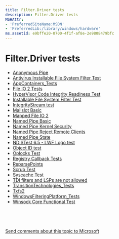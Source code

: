 ```yaml
---
title: Filter.Driver tests
description: Filter.Driver tests
MSHAttr:
- 'PreferredSiteName:MSDN'
- 'PreferredLib:/library/windows/hardware'
ms.assetid: e9bffe20-0700-4f1f-af8e-2e9808479bfc
---
```


# Filter.Driver tests


-   [Anonymous Pipe](45e98de1-b855-4405-9c23-f5e9f4ce70e7.md)
-   [Antivirus Installable File System Filter Test](e84242de-56a9-4e6b-8f8c-ad3f7252cec7.md)
-   [AppContainers\_Tests](7bf87d0f-e328-4d69-855f-0a0efb469861.md)
-   [File IO 2 Tests](a1fb1fda-1fc1-41de-9626-bf88defeb746.md)
-   [HyperVisor Code Integrity Readiness Test](b972fc52-2468-4462-9799-6a1898808c86.md)
-   [Installable File System Filter Test](14b230f3-7eee-437e-ab2f-375b200de6f3.md)
-   [IntegrityStream test](8cafdc98-1b7a-4b59-8ac7-ca660222777b.md)
-   [Mailslot Basic](d1879df6-9f02-4ded-8e05-64279703d71b.md)
-   [Mapped File IO 2](750f58e6-a459-4b46-b3a5-4dc7978d8e22.md)
-   [Named Pipe Basic](2e0f2f69-abbb-47ac-a49b-e4e991f522a9.md)
-   [Named Pipe Kernel Security](097e27fe-f9c5-4065-af32-a11c104c3012.md)
-   [Named Pipe Reject Remote Clients](e3bcbd3f-3e9c-484a-a587-3c081cb28f7a.md)
-   [Named Pipe State](5e9fd15a-7ffa-4caf-94eb-af2541ef2ede.md)
-   [NDISTest 6.5 - LWF Logo test](1931f4b3-18b0-4495-bb65-0d5088bea7af.md)
-   [Object ID test](eba8e46b-d8de-45a9-bdaf-8107b6d0731c.md)
-   [Oplocks Test](3d717052-7804-4de7-b097-a5e30b6bb7e5.md)
-   [Registry Callback Tests](087a285b-19a8-4581-a41f-56be931d8ea3.md)
-   [ReparsePoints](20c21f21-de9b-4ef4-94a5-56fe4cfffb49.md)
-   [Scrub Test](2b5581b0-4b2e-485e-978a-06d5aa30e3c2.md)
-   [Syscache Test](69f18ed7-7f1e-42d9-9c32-29ae98e38089.md)
-   [TDI filters and LSPs are not allowed](1597d1fd-055a-43c7-b4c7-5396ab1ad525.md)
-   [TransitionTechnologies\_Tests](92628629-82bb-4c60-9750-ce2842d2fd92.md)
-   [Txfs2](e8bc35d1-8a28-4077-bb5f-24573e19efc8.md)
-   [WindowsFilteringPlatform\_Tests](a9a199cc-29b0-4805-9362-a2e7da39810c.md)
-   [Winsock Core Functional Test](c5cd6116-7289-483f-a699-d2121194245a.md)

 

 

[Send comments about this topic to Microsoft](mailto:wsddocfb@microsoft.com?subject=Documentation%20feedback%20%5Bp_hlk_test\p_hlk_test%5D:%20Filter.Driver%20tests%20%20RELEASE:%20%288/29/2017%29&body=%0A%0APRIVACY%20STATEMENT%0A%0AWe%20use%20your%20feedback%20to%20improve%20the%20documentation.%20We%20don't%20use%20your%20email%20address%20for%20any%20other%20purpose,%20and%20we'll%20remove%20your%20email%20address%20from%20our%20system%20after%20the%20issue%20that%20you're%20reporting%20is%20fixed.%20While%20we're%20working%20to%20fix%20this%20issue,%20we%20might%20send%20you%20an%20email%20message%20to%20ask%20for%20more%20info.%20Later,%20we%20might%20also%20send%20you%20an%20email%20message%20to%20let%20you%20know%20that%20we've%20addressed%20your%20feedback.%0A%0AFor%20more%20info%20about%20Microsoft's%20privacy%20policy,%20see%20http://privacy.microsoft.com/en-us/default.aspx. "Send comments about this topic to Microsoft")




